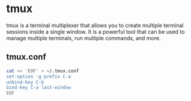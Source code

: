 # tmux

tmux is a terminal multiplexer that allows you to create multiple terminal sessions inside a single window. It is a powerful tool that can be used to manage multiple terminals, run multiple commands, and more.
## tmux.conf

```bash
cat << 'EOF' > ~/.tmux.conf
set-option -g prefix C-a
unbind-key C-b
bind-key C-a last-window
EOF